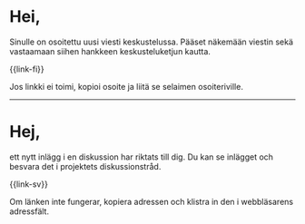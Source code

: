 # Hei,

Sinulle on osoitettu uusi viesti keskustelussa. P&auml;&auml;set n&auml;kem&auml;&auml;n viestin sek&auml; vastaamaan siihen hankkeen keskusteluketjun kautta.

{{link-fi}}

Jos linkki ei toimi, kopioi osoite ja liit&auml; se selaimen osoiteriville.

---

# Hej,

ett nytt inl&auml;gg i en diskussion har riktats till dig. Du kan se inl&auml;gget och besvara det i projektets diskussionstr&aring;d.

{{link-sv}}

Om l&auml;nken inte fungerar, kopiera adressen och klistra in den i webbl&auml;sarens adressf&auml;lt.
